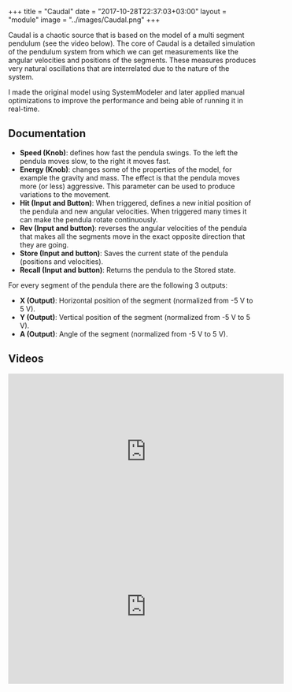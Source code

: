 +++
title = "Caudal"
date = "2017-10-28T22:37:03+03:00"
layout = "module"
image = "../images/Caudal.png"
+++


Caudal is a chaotic source that is based on the model of a multi segment pendulum (see the video below). The core of Caudal is a detailed simulation of the pendulum system from which we can get measurements like the angular velocities and positions of the segments. These measures produces very natural oscillations that are interrelated due to the nature of the system.

I made the original model using SystemModeler and later applied manual optimizations to improve the performance and being able of running it in real-time.

## Documentation

- **Speed (Knob)**: defines how fast the pendula swings. To the left the pendula moves slow, to the right it moves fast.
- **Energy (Knob)**: changes some of the properties of the model, for example the gravity and mass. The effect is that the pendula moves more (or less) aggressive. This parameter can be used to produce variations to the movement.
- **Hit (Input and Button)**: When triggered, defines a new initial position of the pendula and new angular velocities. When triggered many times it can make the pendula rotate continuously.
- **Rev (Input and button)**: reverses the angular velocities of the pendula that makes all the segments move in the exact opposite direction that they are going.
- **Store (Input and button)**: Saves the current state of the pendula (positions and velocities).
- **Recall (Input and button)**: Returns the pendula to the Stored state.


For every segment of the pendula there are the following 3 outputs:

- **X (Output)**: Horizontal position of the segment (normalized from -5 V to 5 V).
- **Y (Output)**: Vertical position of the segment (normalized from -5 V to 5 V).
- **A (Output)**: Angle of the segment (normalized from -5 V to 5 V).

## Videos

<iframe width="560" height="315" src="https://www.youtube.com/embed/jXklMjG5NqE" frameborder="0" gesture="media" allow="encrypted-media" allowfullscreen></iframe>

<iframe width="560" height="315" src="https://www.youtube.com/embed/ET-rN24VACo" frameborder="0" gesture="media" allow="encrypted-media" allowfullscreen></iframe>





